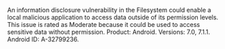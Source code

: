 An information disclosure vulnerability in the Filesystem could enable a local malicious application to access data outside of its permission levels. This issue is rated as Moderate because it could be used to access sensitive data without permission. Product: Android. Versions: 7.0, 7.1.1. Android ID: A-32799236.